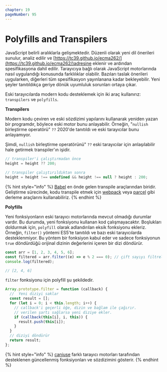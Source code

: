 ```yaml
---
chapter: 19
pageNumber: 95
---
```


# Polyfills and Transpilers

JavaScript belirli aralıklarla gelişmektedir. Düzenli olarak yeni dil önerileri sunulur, analiz edilir ve [https://tc39.github.io/ecma262/](https://tc39.github.io/ecma262/)adresine eklenir ve ardından spesifikasyona dahil edilir. Tarayıcıya bağlı olarak JavaScript motorlarında nasıl uygulandığı konusunda farklılıklar olabilir. Bazıları taslak önerileri uygularken, diğerleri tüm spesifikasyon yayınlanana kadar bekleyebilir. Yeni şeyler tanıtıldıkça geriye dönük uyumluluk sorunları ortaya çıkar.&#x20;

Eski tarayıcılarda modern kodu desteklemek için iki araç kullanırız: `transpilers` ve `polyfills`.

**Transpilers**

Modern kodu çeviren ve eski sözdizimi yapılarını kullanarak yeniden yazan bir programdır, böylece eski motor bunu anlayabilir. Örneğin, "`nullish` birleştirme operatörü" `??` 2020'de tanıtıldı ve eski tarayıcılar bunu anlayamıyor.&#x20;

Şimdi, `nullish` birleştirme operatörünü" `??` eski tarayıcılar için anlaşılabilir hale getirmek transpiler'ın işidir.&#x20;

```javascript
// transpiler'i çalıştırmadan önce
height = height ?? 200;

// transpiler çalıştırıldıktan sonra
height = height !== undefined && height !== null ? height : 200;
```

{% hint style="info" %}
[Babel](https://babeljs.io/) en önde gelen transpile araçlarından biridir. Geliştirme sürecinde, kodu transpile etmek için [webpack](https://webpack.js.org/) veya [parcel](https://parceljs.org/) gibi derleme araçlarını kullanabiliriz.
{% endhint %}

**Polyfills**

Yeni fonksiyonların eski tarayıcı motorlarında mevcut olmadığı durumlar vardır. Bu durumda, yeni fonksiyonu kullanan kod çalışmayacaktır. Boşlukları doldurmak için, `polyfill` olarak adlandırılan eksik fonksiyonu ekleriz. Örneğin, `filter()` yöntemi ES5'te tanıtıldı ve bazı eski tarayıcılarda desteklenmiyor. Bu yöntem bir fonksiyon kabul eder ve sadece fonksiyonun `true` döndürdüğü orijinal dizinin değerlerini içeren bir dizi döndürür.

```javascript
const arr = [1, 2, 3, 4, 5, 6];
const filtered = arr.filter((e) => e % 2 === 0); // çift sayıyı filtreler
console.log(filtered);

// [2, 4, 6]
```

`filter` fonksiyonu için polyfill şu şekildedir.

```javascript
Array.prototype.filter = function (callback) {
  //  Yeni diziyi saklar
  const result = [];
  for (let i = 0; i < this.length; i++) {
    // callback'i geçerli öğe, dizin ve bağlam ile çağırır.
    // verilen şartı sağlarsa yeni diziye ekler.
    if (callback(this[i], i, this)) {
      result.push(this[i]);
    }
  }
  // diziyi döndürür
  return result;
};
```

{% hint style="info" %}
[caniuse](https://caniuse.com/) farklı tarayıcı motorları tarafından desteklenen güncellenmiş fonksiyonları ve sözdizimini gösterir.
{% endhint %}
